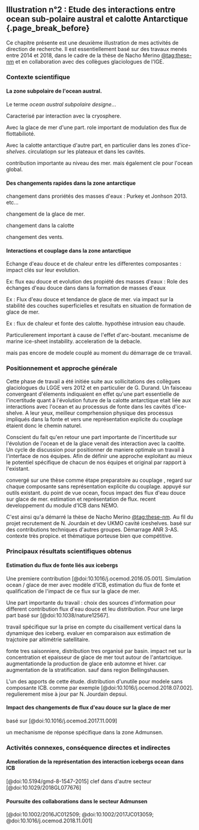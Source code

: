 ## Illustration n°2 : Etude des interactions entre ocean sub-polaire austral et calotte Antarctique {.page_break_before}



Ce chapitre présente est une deuxième illustration de mes activités de direction de recherche. Il est essentiellement basé sur des travaux menés entre 2014 et 2018, dans le cadre de la thèse de Nacho Merino [@tag:these-nm] et en collaboration avec des collègues glaciologues de l'IGE. 




### Contexte scientifique


#### La zone subpolaire de l'ocean austral. 

Le terme *ocean austral subpolaire designe*...

Caracterisé par interaction avec la cryosphere. 

Avec la glace de mer d'une part. role important de modulation des flux de flottabilioté. 

Avec la calotte antarctique d'autre part, en particulier dans les zones d'*ice-shelves*.  circulatiopn sur les plateaux et dans les cavités. 

contribution importante au niveau des mer. mais également cle pour l'ocean global.  

#### Des changements rapides dans la zone antarctique

changement dans proriétés des masses d'eaux : Purkey et Jonhson 2013. etc...

changement de la glace de mer. 

changement dans la calotte 

changement des vents. 


#### Interactions et couplage dans la zone antarctique 

Echange d'eau douce et de chaleur entre les differentes composantes : impact clés sur leur evolution. 

Ex: flux eau douce et evolution des propiété des masses d'eaux : Role des échanges d'eau douce dans dans la formation de masses d'eaux

Ex : Flux d'eau douce et tendance de glace de mer.  via impact sur la stabilité des couches superficielles et resultats en situation de formation de glace de mer. 

Ex : flux de chaleur et fonte des calotte. hypothèse  intrusion eau chaude. 

Particulierement important à cause de l'effet d'arc-boutant.  mecanisme de marine ice-sheet instability. acceleration de la debacle. 


mais pas encore de modele couplé au moment du démarrage de ce trravail. 

### Positionnement et approche générale

Cette phase de travail a été initiée suite aux sollicitations des collègues glaciologues du LGGE vers 2012 et en particulier de G. Durand. Un faisceau convergeant d'élements indiquaient en effet qu'une part essentielle de l'incertitude quant à l'évolution future de la calotte antarctique etait liée aux interactions avec l'ocean et au processus de fonte dans les cavités d'ice-shelve. A leur yeux, meilleur comprhension physique des processus impliqués dans la fonte et vers une représentation explicite du couplage étaient donc le chemin naturel. 

Conscient du fait qu'en retour une part importante de l'incertitude sur l'évolution de l'ocean et de la glace venait des interaction avec la caoltte. Un cycle de discussion pour positionner de maniere optimale un travail à l'interface de nos équipes. Afin de définir une approche exploitant au mieux le potentiel spécifique de chacun de nos équipes et original par rapport à l'existant.  

convergé sur une thèse comme étape preparatoire au couplage , regard sur chaque composante sans représentation explicite du couplage. appuyé sur outils existant. du point de vue ocean, focus impact des flux d'eau douce sur glace de mer. estimation et représentation de flux. recent developpement du module d'ICB dans NEMO. 

C'est ainsi qu'a démarré la thèse de Nacho Merino [@tag:these-nm]. Au fil du projet recrutement de N. Jourdain et dev UKMO cavité iceshelves. basé sur des contributions techniques d'autres groupes. Démarrage ANR 3-AS. contexte très propice. et thématique porteuse bien que compétitive.  




### Principaux résultats scientifiques obtenus

#### Estimation du flux de fonte liés aux icebergs

Une premiere contribution  [@doi:10.1016/j.ocemod.2016.05.001]. Simulation ocean / glace de mer avec modèle d'ICB, estimation du flux de fonte et qualification de l'impact de ce flux sur la glace de mer. 

Une part importante du travail : choix des sources d'information pour different contribution flux d'eau douce et leu distribution. Pour une large part basé sur [@doi:10.1038/nature12567]. 

travail spécifique sur la prise en compte du cisaillement vertical dans la dynamique des iceberg. evaluer en comparaison aux estimation de trajctoire par altimétrie satellitaire. 

fonte tres saisonniere, distribution tres organisé par basin. impact net sur la concentration et epaisseur de glace de mer tout autour de l'antartcique. augmentationde la production de glace enb automne et hiver. car augmentation de la stratification. sauf dans region Bellingshausen.  

L'un des apports de cette étude. distribution d'unutile pour modele sans composante ICB.  comme par exemple [@doi:10.1016/j.ocemod.2018.07.002]. regulierement mise à jour par N. Jourdain depsui. 


#### Impact des changements de flux d'eau douce sur la glace de mer 

basé sur [@doi:10.1016/j.ocemod.2017.11.009]

un mechanisme de réponse spécifique dans la zone Admunsen. 

### Activités connexes, conséquence directes et indirectes

#### Amelioration de la représentation des interaction icebergs ocean dans ICB

[@doi:10.5194/gmd-8-1547-2015] clef dans d'autre secteur [@doi:10.1029/2018GL077676]

#### Poursuite des collaborations dans le secteur Admunsen 

[@doi:10.1002/2016JC012509; @doi:10.1002/2017JC013059; @doi:10.1016/j.ocemod.2018.11.001]




[@tag:these-nm]: url:https://tel.archives-ouvertes.fr/tel-01760438
